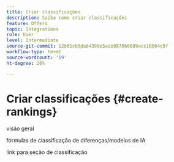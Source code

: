 ```yaml
---
title: Criar classificações
description: Saiba como criar classificações
feature: Offers
topic: Integrations
role: User
level: Intermediate
source-git-commit: 12b01cb9de84399e5ede987866609acc10b64c5f
workflow-type: tm+mt
source-wordcount: '19'
ht-degree: 26%

---
```


# Criar classificações {#create-rankings}

visão geral

fórmulas de classificação de diferenças/modelos de IA

link para seção de classificação